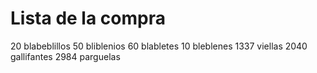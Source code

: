 # Lista de la compra

20 blabeblillos
50 bliblenios
60 blabletes
10 bleblenes
1337 viellas
2040 gallifantes
2984 parguelas